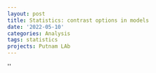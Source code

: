 ```yaml
---
layout: post
title: Statistics: contrast options in models
date: '2022-05-10'
categories: Analysis
tags: statistics
projects: Putnam LAb
---
```



''



